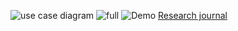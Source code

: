 ![use case diagram](https://github.com/user-attachments/assets/63bd4432-46c8-4cd0-bfa2-13a444e52e2c)
![full](https://github.com/user-attachments/assets/aaeaf2d1-6ec2-4ba6-86a4-c4c48e6a6f35)
![Demo](https://github.com/user-attachments/assets/9b00f1cc-565c-47a0-a947-aa34e347a9c6)
[Research journal](https://j-ptiik.ub.ac.id/index.php/j-ptiik/article/view/13851)

